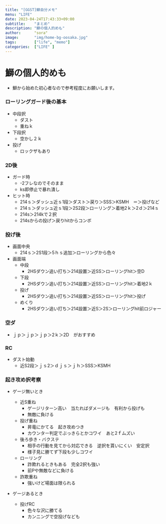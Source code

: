 ```yaml
---
title: "[GGST]鰤自分メモ"
menu: "LIFE"
date: 2023-04-24T17:43:33+09:00
subtitle:    "まとめ"
description: "鰤の個人的めも"
author:      "sora"
image:       "img/home-bg-oosaka.jpg"
tags:        ["life", "memo"]
categories:  ["LIFE" ]
---
```


# 鰤の個人的めも
- 鰤から始めた初心者なので参考程度にお願いします。

### ローリングガード後の基本
- 中段択
  - ダスト
  - 重ねｋ
- 下段択
  - 空かし２ｋ
- 投げ
  - ロックザもあり
  
### 2D後
- ガード時
  - -2フレなのでそのまま
  - ks即停止で暴れ潰し
- ヒット時
  - 214ｓ＞ダッシュ近ｓ1段＞ダスト＞戻り＞SSS＞KSMH　＝＞投げなど
  - 214ｓ＞ダッシュ近ｓ1段＞2S2段＞ローリング＞着地2ｋ＞2ｄ＞214ｓ
  - 214s＞214kで２択
  - 214sからの投げ＞戻りhitからコンボ

### 投げ後
- 画面中央
  - 214ｓ＞2S1段＞5ｈｓ追加＞ローリングから色々
- 画面端
  - 中段
    - 2HSダウン追い打ち＞214設置＞近SS＞ローリングhit＞空D
  - 下段
    - 2HSダウン追い打ち＞214設置＞近SS＞ローリングhit＞着地2ｋ
  - 投げ
    - 2HSダウン追い打ち＞214設置＞近SS＞ローリングhit＞投げ
  - めくり
    - 2HSダウン追い打ち＞214設置＞近S＞2S＞ローリングhit前ロジャー

### 空ダ
- ｊｐ＞ｊｐ＞ｊｐ＞2ｋ＞2D　がおすすめ
  
### RC
- ダスト始動
  - 近S2段＞ｊｓ2＞ｄｊｓ＞ｊｈ＞SSS＞KSMH

### 起き攻め択考察
- ゲージ無いとき
  - 近S重ね　
    - ゲージリターン高い　当たればダメージも　有利から投げも
    - 無敵に負ける
  - 投げ重ね　
    - 昇竜にかてる　起き攻めつき
    - カウンター判定でぶっきらとかコワイ　あと2ｆムズい
  - 後ろ歩き・バクステ　
    - 相手の行動を見てから対応できる　逆択を貰いにくい　安定択
    - 様子見に勝てず下段も少しコワイ
  - ローリング　
    - 詐欺れるときもある　完全2択も強い
    - 前Pや無敵などに負ける
  - 詐欺重ね　
    - 強いけど場面は限られる

- ゲージあるとき
  - 投げRC
    - 色々な沢に勝てる
    - カンニングで空投げなども　

